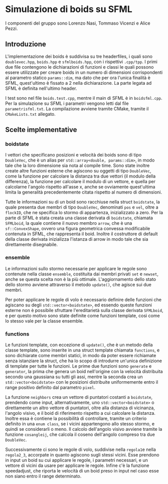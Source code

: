 # Simulazione di boids su SFML

I componenti del gruppo sono Lorenzo Nasi, Tommaso Vicenzi e Alice Pezzi.

## Introduzione

L'implementazione dei boids è suddivisa su tre headerfiles, i quali sono `doublevec.hpp`, `boids.hpp` e `sfmlboids.hpp`, con i rispettivi `.cpp/tpp`.
I primi due file contengono le dichiarazioni di funzioni e classi le quali possono essere utilizzate per creare boids in un numero di dimensioni corrispondenti al parametro statico `params::dim`, ma dato che per ora l'unica finalità è SFML, quest'ultimo è fissato a 2 nella dichiarazione. La parte legata ad SFML è definita nell'ultimo header.

I test sono nel file `boids.test.cpp`, mentre il main di SFML è in `boidsfml.cpp`. Per la simulazione su SFML i parametri vengono letti dal file `parametrisfml.txt`. La compilazione avviene tramite CMake, tramite il `CMakeLists.txt` allegato.

## Scelte implementative 

### boidstate

I vettori che specificano posizioni e velocità dei boids sono di tipo `DoubleVec`, che è un alias per `std::array<double, params::dim>`, in modo tale che la loro dimensione sia nota al compile time. Sono state inoltre create altre funzioni esterne che agiscono su oggetti di tipo `DoubleVec`, come la funzione per calcolare la distanza tra due vettori (il modulo della differenza), la funzione per calcolare il modulo di un vettore, e quella per calcolarne l'angolo rispetto all'asse x, anche se ovviamente quest'ultima limita la generalità precedentemente citata rispetto al numero di dimensioni.

Tutte le informazioni su di un boid sono racchiuse nella struct `boidstate`, la quale presenta due membri di tipo `DoubleVec`, denominati `pos` e `vel`, oltre a `flockID`, che ne specifica lo stormo di appartenza, inizializzato a zero. Per la parte di SFML è stata creata una classe derivata di `boidstate`, chiamata `SFMLboid`, la quale contiene il nuovo membro `arrow`, che è una `sf::ConvexShape`, ovvero una figura geometrica convessa modificabile contenuta in SFML, che rappresenta il boid. 
Inoltre il costruttore di default della classe derivata inizializza l'istanza di arrow in modo tale che sia direttamente disegnabile.

### ensemble

Le informazioni sullo stormo necessarie per applicare le regole sono contenute nella classe `ensemble`, costituita dai membri privati `set` e `newset`, anche se questa scelta non è la più ottimale. L'aggiornamento dello stato dello stormo avviene attraverso il metodo `update()`, che agisce sui due membri. 

Per poter applicare le regole di volo è necessario definire delle funzioni che agiscano su degli `std::vector<boidstate>`, ed essendo queste funzioni esterne non è possibile sfruttare l'ereditarietà sulla classe derivata `SFMLboid`, e per questo motivo sono state definite come funzioni template, così come lo stesso vale per la classe ensemble.

### functions

Le funzioni template, con eccezione di `update()`, che è un metodo della classe template, sono inserite in una struct template chiamata `functions`, e sono dichiarate come membri statici, in modo da poter essere richiamate senza istanziare la struct, che ha lo scopo di introdurre un'unica definizione di template per tutte le funzioni.
Le prime due funzioni sono `generate` e `generator`, la prima che genera un boid nell'origine con la velocità distribuita secondo una gaussiana su tutti gli assi, mentre la seconda crea un `std::vector<boidstate>` con le posizioni distribuite uniformemente entro il range positivo definito dal parametro `pixel`. 

La funzione `neighbors` crea un vettore di puntatori costanti a `boidstate`, prendendo come input, alternativamente, uno `std::vector<boidstate>` o direttamente un altro vettore di puntatori, oltre alla distanza di vicinanza, l'angolo visivo, e il boid di riferimento rispetto a cui calcolare la distanza. Inoltre essa è contiene la possibilità di controllare, tramite un criterio definito in una `enum class`, se i vicini appartengono allo stesso stormo, e quindi se considerarli o meno. Il calcolo dell'angolo visivo avviene tramite la funzione `cosangleij`, che calcola il coseno dell'angolo compreso tra due `DoubleVec`.

Successivamente ci sono le regole di volo, suddivise nella `regola1`e nella `regola2_3`, accorpate in quanto agiscono sugli stessi vicini. Esse prendono in input un boid su cui applicare le regole, i parametri necessari, e un vettore di vicini da usare per applicare le regole. 
Infine c'è la funzione speedadjust, che riporta le velocità di un boid preso in input nel caso esse non siano entro il range determinato.
